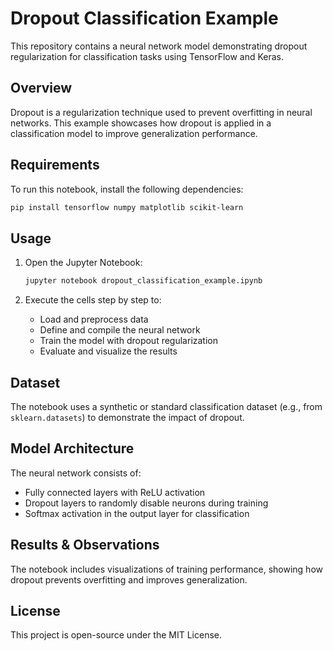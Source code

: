 # Dropout Classification Example

This repository contains a neural network model demonstrating dropout regularization for classification tasks using TensorFlow and Keras.

## Overview
Dropout is a regularization technique used to prevent overfitting in neural networks. This example showcases how dropout is applied in a classification model to improve generalization performance.

## Requirements
To run this notebook, install the following dependencies:

```bash
pip install tensorflow numpy matplotlib scikit-learn
```

## Usage
1. Open the Jupyter Notebook:

   ```bash
   jupyter notebook dropout_classification_example.ipynb
   ```

2. Execute the cells step by step to:
   - Load and preprocess data
   - Define and compile the neural network
   - Train the model with dropout regularization
   - Evaluate and visualize the results

## Dataset
The notebook uses a synthetic or standard classification dataset (e.g., from `sklearn.datasets`) to demonstrate the impact of dropout.

## Model Architecture
The neural network consists of:
- Fully connected layers with ReLU activation
- Dropout layers to randomly disable neurons during training
- Softmax activation in the output layer for classification

## Results & Observations
The notebook includes visualizations of training performance, showing how dropout prevents overfitting and improves generalization.

## License
This project is open-source under the MIT License.

